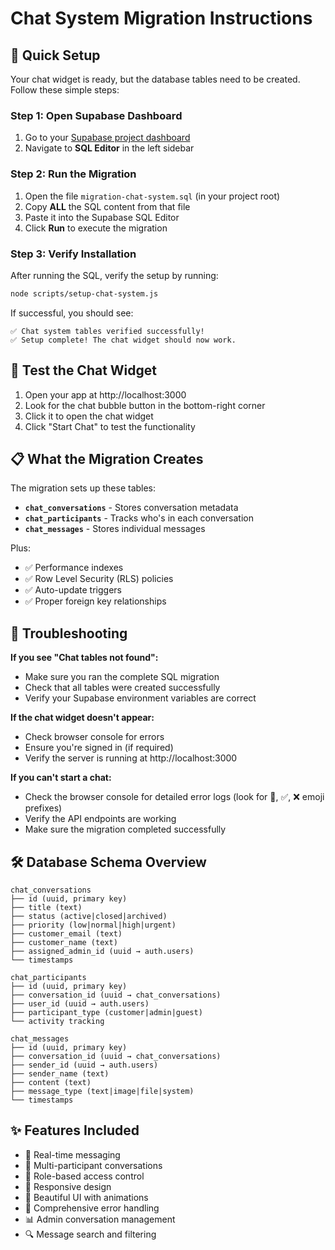 # Chat System Migration Instructions

## 🚀 Quick Setup

Your chat widget is ready, but the database tables need to be created. Follow these simple steps:

### Step 1: Open Supabase Dashboard
1. Go to your [Supabase project dashboard](https://app.supabase.com)
2. Navigate to **SQL Editor** in the left sidebar

### Step 2: Run the Migration
1. Open the file `migration-chat-system.sql` (in your project root)
2. Copy **ALL** the SQL content from that file
3. Paste it into the Supabase SQL Editor
4. Click **Run** to execute the migration

### Step 3: Verify Installation
After running the SQL, verify the setup by running:
```bash
node scripts/setup-chat-system.js
```

If successful, you should see:
```
✅ Chat system tables verified successfully!
✅ Setup complete! The chat widget should now work.
```

## 🎯 Test the Chat Widget

1. Open your app at http://localhost:3000
2. Look for the chat bubble button in the bottom-right corner
3. Click it to open the chat widget
4. Click "Start Chat" to test the functionality

## 📋 What the Migration Creates

The migration sets up these tables:
- **`chat_conversations`** - Stores conversation metadata
- **`chat_participants`** - Tracks who's in each conversation  
- **`chat_messages`** - Stores individual messages

Plus:
- ✅ Performance indexes
- ✅ Row Level Security (RLS) policies
- ✅ Auto-update triggers
- ✅ Proper foreign key relationships

## 🔧 Troubleshooting

**If you see "Chat tables not found":**
- Make sure you ran the complete SQL migration
- Check that all tables were created successfully
- Verify your Supabase environment variables are correct

**If the chat widget doesn't appear:**
- Check browser console for errors
- Ensure you're signed in (if required)
- Verify the server is running at http://localhost:3000

**If you can't start a chat:**
- Check the browser console for detailed error logs (look for 🚀, ✅, ❌ emoji prefixes)
- Verify the API endpoints are working
- Make sure the migration completed successfully

## 🛠️ Database Schema Overview

```
chat_conversations
├── id (uuid, primary key)
├── title (text)
├── status (active|closed|archived)
├── priority (low|normal|high|urgent)
├── customer_email (text)
├── customer_name (text)
├── assigned_admin_id (uuid → auth.users)
└── timestamps

chat_participants  
├── id (uuid, primary key)
├── conversation_id (uuid → chat_conversations)
├── user_id (uuid → auth.users)
├── participant_type (customer|admin|guest)
└── activity tracking

chat_messages
├── id (uuid, primary key)  
├── conversation_id (uuid → chat_conversations)
├── sender_id (uuid → auth.users)
├── sender_name (text)
├── content (text)
├── message_type (text|image|file|system)
└── timestamps
```

## ✨ Features Included

- 💬 Real-time messaging
- 👥 Multi-participant conversations
- 🔐 Role-based access control
- 📱 Responsive design
- 🎨 Beautiful UI with animations
- 🚨 Comprehensive error handling
- 📊 Admin conversation management
- 🔍 Message search and filtering 